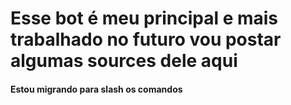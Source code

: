 <h1>Esse bot é meu principal e mais trabalhado no futuro vou postar algumas sources dele aqui</h1>
<h4>Estou migrando para slash os comandos</h4>
<img src"https://media.discordapp.net/attachments/861596616090451978/925067384035889243/unknown.png?width=835&height=473">

